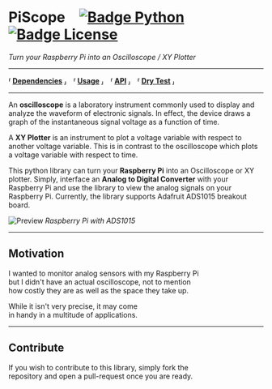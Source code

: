 # PiScope [![Badge Python]][Python] [![Badge License]][License]
*Turn your Raspberry Pi into an Oscilloscope / XY Plotter*

---

**⸢ [Dependencies] ⸥ ⸢ [Usage] ⸥ ⸢ [API] ⸥ ⸢ [Dry Test] ⸥**

---

An **oscilloscope** is a laboratory instrument commonly used to display and analyze the waveform of electronic signals. In effect, the device draws a graph of the instantaneous signal voltage as a function of time.

A **XY Plotter** is an instrument to plot a voltage variable with respect to another voltage variable. This is in contrast to the oscilloscope which plots a voltage variable with respect to time.

This python library can turn your **Raspberry Pi** into an Oscilloscope or XY plotter. Simply, interface an **Analog to Digital Converter** with your Raspberry Pi and use the library to view the analog signals on your Raspberry Pi. Currently, the library supports Adafruit ADS1015 breakout board.


![Preview]
*Raspberry Pi with ADS1015*

---

## Motivation

I wanted to monitor analog sensors with my Raspberry Pi <br>
but I didn't have an actual oscilloscope, not to mention <br>
how costly they are as well as the space they take up.

While it isn't very precise, it may come <br>in handy in a multitude of applications.

---

## Contribute

If you wish to contribute to this library, simply fork the <br>
repository and open a pull-request once you are ready.


<!----------------------------------------------------------------------------->

[Dependencies]: Documentation/Dependencies.md
[Dry Test]: Documentation/Test.md
[License]: ./LICENSE
[Usage]: Documentation/Usage.md
[API]: Documentation/API.md

[Badge License]: https://img.shields.io/badge/License-MIT-yellow.svg
[Badge Python]: https://img.shields.io/badge/Python-3776AB?logo=python&logoColor=white

[Python]: https://www.python.org/

[Raspberry Pi & Python]: https://github.com/adafruit/Adafruit-Raspberry-Pi-Python-Code
[ADC Breakouts]: https://learn.adafruit.com/adafruit-4-channel-adc-breakouts/
[Configuring I2C]: https://learn.adafruit.com/adafruits-raspberry-pi-lesson-4-gpio-setup/configuring-i2c
[ADS1015]: http://www.adafruit.com/product/1083
[Preview]: https://learn.adafruit.com/system/guides/images/000/000/195/medium800/summary.jpg
